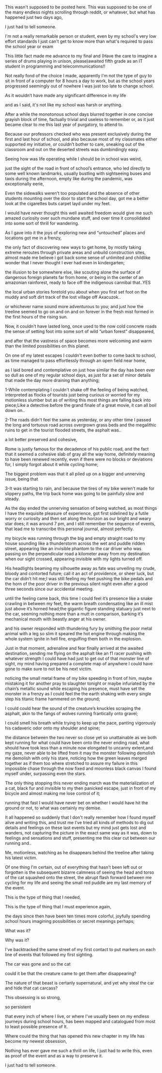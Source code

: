 This wasn't supposed to be posted here.
This was supposed to be one of the many endless nights scrolling through reddit, or whatever, but what has happened just two days ago,

I just had to tell someone.

I'm not a really remarkable person or student, even by my school's very low effort standards I just can't get to know more than what's required to pass the school year or exam

This little fact made me advance to my final and
(Have the care to imagine a series of drums playing in unison, please)awaited fifth grade as an IT student in programming and telecommunications!!

Not really fond of the choice I made, apparently I'm not the type of guy to sit in front of a computer for 8 hours a day to work, but as the school years progressed seemingly out of nowhere I was just too late to change school.

As it wouldn’t have made any significant difference in my life

 and as I said, it's not like my school was harsh or anything.

After a while the monotonous school days blurred together in one concise grayish block of time, factually trivial and useless to remember or, as it  just became clear to me this last year of purgatory, to attend to.

Because our professors checked who was present exclusively during the first and last hour of school, and also because most of my classmates either supported my initiative, or couldn’t bother to care, sneaking out of the classroom and out on the deserted streets was dumbindingly easy.

Seeing how was life operating while I should be in school was weird, 

just the sight of the road in front of school’s entrance, who led directly to some well known landmarks, usually bustling with sightseeing buses and taxis during the afternoon, empty like during the pandemic, was exceptionally eerie,

Even the sidewalks weren't too populated  and the absence of other students mounting over the door to start the school day, got me a better look at the cigarettes buts carpet layd under my feet.

I would have never thought this well awaited freedom would give me such amazed curiosity over such mundane stuff, and over time it consolidated into some sort of thrill for wandering.

As I gave into it the joys of exploring new and “untouched” places and locations got me in a frenzy,

the only fact of discovering new ways to get home, by mostly taking extreme reroutes through private areas and unbuild construction sites, almost made me believe i got back some sense of unlimited and childlike wonder that I never thought I ever had even in kindergarten;

the illusion to be somewhere else, like scouting alone the surface of dangerous foreign planets far from home, or being in the center of an amazonian rainforest, ready to face off the indigenous cannibal that..YES

the local urban stories foretold you about when you first set foot on the muddy and soft dirt track of the lost village off Axacuzok..

 or whichever name sound more adventurous to you; and just how the treeline seemed to go on and on and on forever in the fresh mist formed in the first hours of the rising sun.

Now, it couldn't have lasted long, once used to the now cold concrete roads the sense of setting foot into some sort of wild “urban forest” disappeared,

 and after that the vastness of space becomes more welcoming and warm than the limited possibilities on this planet.

On one of my latest escapes I couldn't even bother to come back to school, as time managed to pass effortlessly through an open field near home,

 as I laid bored and contemplative on just how similar the day has been ever so dull as one of my regular school days, as just for a set of minor details that made the day more draining than anything;

1-While contemplating I couldn't shake off the feeling of being watched, interpreted as flocks of tourists just being curious or worried for my motionless slumber but as of writing this most things are falling back into piece;Like a detective before the grand finale of a great movie, it can all boil down on..

2-The roads didn't feel the same as yesterday, or any other time I passed the long and tortuous road across overgrown grass beds and the megalithic ruins to get in the tourist flooded streets, the asphalt was..

 a lot better preserved and cohesive, 

Rome is justly famous for the decadence of his public road, and the fact that it seemed a cohesive slab of gray all the way home, definitely meaning to have been renewed recently, even if there were no blocks or deviations for, I simply forgot about it while cycling home;

The biggest problem was that it all piled up on a bigger and unnerving issue, being that

3-It was starting to rain, and because the tires of my bike weren't made for slippery paths, the trip back home was going to be painfully slow and steady.

As the day ended the unnerving sensation of being watched, as most things I have the exquisite pleasure of  experience, got first sidelined by a futile worry or curiosity and then set along the horizon as our bright and weary star does; it was around 7 pm, and I still remember the sequence of events, that lead me to transcribe this personal journal, almost perfectly.

my bicycle was running through the big and empty straight road to my house sounding like a thunderstorm across the wet and puddle ridden street, appearing like an invisible phantom to the car driver who was passing on the perpendicular road a kilometer away from my destination when our sight crossed, appearing invisible with my lights turned off.

His headlights beaming my silhouette away as fate was unveiling my crude, bloody and contorted future; call it an act of providence, or sheer luck, but the car didn’t hit me;I was still feeling my feet pushing the bike pedals and the horn of the poor driver in the previous silent night even after a good three seconds since our accidental meeting.

until the feeling came back, this time I could feel it’s presence like a snake crawling in between my feet, the warm breath condensating like an ill mist just above it’s  horned head;the gigantic figure standing statuary just next to the car, seeming nothing more than a mutt in comparison, barking it’s mechanical mouth with beastly anger at his owner.

and his owner responded with thundering fury by smithing the poor metal animal with a leg so slim it speared the hot engine through making the whole system ignite in hell fire, engulfing them both in the explosion. 

Just in that moment, adrenaline and fear finally arrived at the awaited destination, sending me flying on the asphalt like an f1 racer pushing with whatever strength I could have had just to get out of that monster line of sight, my mind having prepared a complete map of  anywhere l could have gone to make sure to not be his next victim.

noticing the small metal frame of my bike speeding in front of him, maybe mistaking it for another pray to slaughter tonight or maybe infuriated by the chain’s metallic sound while escaping his presence, must have set the monster in a frenzy as I could feel the the earth shaking with every single step his titanic frame hammered on the ground;

I could could hear the sound of the creature’s knuckles scraping the asphalt, akin to the fangs  of wolves running frantically onto gravel;

I could smell his breath while trying to keep up the pace, panting vigorously his cadaveric odor onto my shoulder and spine;

the distance between the two never so close yet so unattainable as we both kept running for what could have been onto the never ending road, what should have took less than a minute now elongated to uncanny extent,and  my gaze, never able to be lifted from it may the monster following demolish me demolish with only his stare, noticing how the green leaves merged together as if them too where stretched to assure my failure in this impossible chase through the now fixed and moonless black canvas I found myself under, surpassing even the stars.

The only thing stopping this never ending march was the materialization of a cat, black fur and invisible to my then panicked escape, just in front of my bicycle and almost making me lose control of it;

running that fast I would have never bet on whether I would have hit the ground or not, to what was certainly my demise.

It all happened so suddenly that I don't really remember how I found myself alive and writing this, and trust me I’ve tried all kinds of methods to dig out details and feelings on these last events but my mind just gets lost and wanders, not capturing the picture in the exact same
way as it was, down to feelings and sensations and stuff, presenting me this clear cut between our running and..

Me, motionless, watching as he disappears behind the treeline after taking his latest victim.

Of one thing I'm certain, out of everything that hasn’t been left out or forgotten is the subsequent bizarre calmness of seeing the head and torso of the cat squashed onto the street, the abrupt flash forward between me cycling for my life and seeing the small red puddle are my last memory of the event.

This is the type of thing that I needed,

This is the type of thing that I must experience again,

 the days since then have been ten times more colorful, joyfully spending school hours imagining possibilities or secret meanings perhaps;

What was it?

Why was it?

I've backtracked the same street of my first contact to put markers on each line of events  that followed my first sighting.

The car was gone and so the cat

could it be that the creature came to get them after disappearing?

The nature of that beast is certanly supernatural, and yet why steal the car and hide that cat carcass?

This obsessing is so strong,

 so persistent

that every inch of where I live, or where I've usually been on my endless journeys during school hours, has been mapped and catalogued from most to least possible presence of It.

Where could the thing that has opened this new chapter in my life has become my newest obsession,

Nothing has ever gave me such a thrill on life, I just had to write this, even as proof of the event and as a way to preserve it.

I just had to tell someone.
